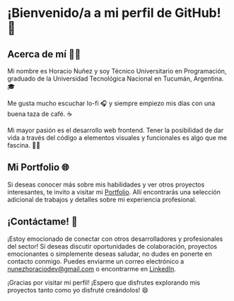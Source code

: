 # ¡Bienvenido/a a mi perfil de GitHub! 👋

## Acerca de mí 🙋‍♂️

Mi nombre es Horacio Nuñez y soy Técnico Universitario en Programación, graduado de la Universidad Tecnológica Nacional en Tucumán, Argentina. 🎓

Me gusta mucho escuchar lo-fi 🎧 y siempre empiezo mis días con una buena taza de café. ☕

Mi mayor pasión es el desarrollo web frontend. Tener la posibilidad de dar vida a través del código a elementos visuales y funcionales es algo que me fascina. 👨‍💻

## Mi Portfolio 🌐

Si deseas conocer más sobre mis habilidades y ver otros proyectos interesantes, te invito a visitar mi [Portfolio](https://nunezhoracio.github.io/portfolio/). Allí encontrarás una selección adicional de trabajos y detalles sobre mi experiencia profesional.

## ¡Contáctame! 📩

¡Estoy emocionado de conectar con otros desarrolladores y profesionales del sector! Si deseas discutir oportunidades de colaboración, proyectos emocionantes o simplemente deseas saludar, no dudes en ponerte en contacto conmigo. Puedes enviarme un correo electrónico a [nunezhoraciodev@gmail.com](nunezhoraciodev@gmail.com) o encontrarme en [LinkedIn](https://www.linkedin.com/in/horaciorodolfonunez/).

¡Gracias por visitar mi perfil! ¡Espero que disfrutes explorando mis proyectos tanto como yo disfruté creándolos! 😄

